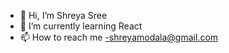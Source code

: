 - 👋 Hi, I’m Shreya Sree
- 🌱 I’m currently learning React
- 📫 How to reach me -shreyamodala@gmail.com

<!---
ShreyaSree8/ShreyaSree8 is a ✨ special ✨ repository because its `README.md` (this file) appears on your GitHub profile.
You can click the Preview link to take a look at your changes.
--->
